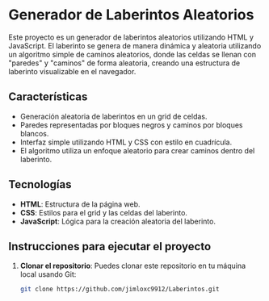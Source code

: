 # Generador de Laberintos Aleatorios

Este proyecto es un generador de laberintos aleatorios utilizando HTML y JavaScript. El laberinto se genera de manera dinámica y aleatoria utilizando un algoritmo simple de caminos aleatorios, donde las celdas se llenan con "paredes" y "caminos" de forma aleatoria, creando una estructura de laberinto visualizable en el navegador.

## Características

- Generación aleatoria de laberintos en un grid de celdas.
- Paredes representadas por bloques negros y caminos por bloques blancos.
- Interfaz simple utilizando HTML y CSS con estilo en cuadrícula.
- El algoritmo utiliza un enfoque aleatorio para crear caminos dentro del laberinto.

## Tecnologías

- **HTML**: Estructura de la página web.
- **CSS**: Estilos para el grid y las celdas del laberinto.
- **JavaScript**: Lógica para la creación aleatoria del laberinto.

## Instrucciones para ejecutar el proyecto

1. **Clonar el repositorio**:
   Puedes clonar este repositorio en tu máquina local usando Git:

   ```bash
   git clone https://github.com/jimloxc9912/Laberintos.git
